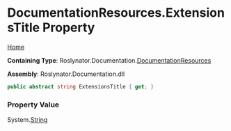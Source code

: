 <a name="_top"></a>

# DocumentationResources\.ExtensionsTitle Property

[Home](../../../../README.md#_top)

**Containing Type**: Roslynator\.Documentation\.[DocumentationResources](../README.md#_top)

**Assembly**: Roslynator\.Documentation\.dll

```csharp
public abstract string ExtensionsTitle { get; }
```

### Property Value

System\.[String](https://docs.microsoft.com/en-us/dotnet/api/system.string)

